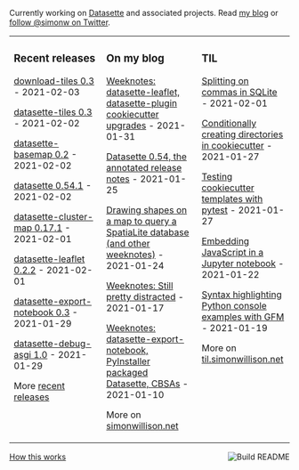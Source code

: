 Currently working on [Datasette](https://datasette.io/) and associated projects. Read [my blog](https://simonwillison.net/) or [follow @simonw on Twitter](https://twitter.com/simonw).

<table><tr><td valign="top" width="33%">

### Recent releases
<!-- recent_releases starts -->
[download-tiles 0.3](https://github.com/simonw/download-tiles/releases/tag/0.3) - 2021-02-03

[datasette-tiles 0.3](https://github.com/simonw/datasette-tiles/releases/tag/0.3) - 2021-02-02

[datasette-basemap 0.2](https://github.com/simonw/datasette-basemap/releases/tag/0.2) - 2021-02-02

[datasette 0.54.1](https://github.com/simonw/datasette/releases/tag/0.54.1) - 2021-02-02

[datasette-cluster-map 0.17.1](https://github.com/simonw/datasette-cluster-map/releases/tag/0.17.1) - 2021-02-01

[datasette-leaflet 0.2.2](https://github.com/simonw/datasette-leaflet/releases/tag/0.2.2) - 2021-02-01

[datasette-export-notebook 0.3](https://github.com/simonw/datasette-export-notebook/releases/tag/0.3) - 2021-01-29

[datasette-debug-asgi 1.0](https://github.com/simonw/datasette-debug-asgi/releases/tag/1.0) - 2021-01-29
<!-- recent_releases ends -->
More [recent releases](https://github.com/simonw/simonw/blob/main/releases.md)
</td><td valign="top" width="34%">

### On my blog
<!-- blog starts -->
[Weeknotes: datasette-leaflet, datasette-plugin cookiecutter upgrades](http://simonwillison.net/2021/Jan/31/weeknotes/) - 2021-01-31

[Datasette 0.54, the annotated release notes](http://simonwillison.net/2021/Jan/25/datasette/) - 2021-01-25

[Drawing shapes on a map to query a SpatiaLite database (and other weeknotes)](http://simonwillison.net/2021/Jan/24/drawing-shapes-spatialite/) - 2021-01-24

[Weeknotes: Still pretty distracted](http://simonwillison.net/2021/Jan/17/weeknotes-still-pretty-distracted/) - 2021-01-17

[Weeknotes: datasette-export-notebook, PyInstaller packaged Datasette, CBSAs](http://simonwillison.net/2021/Jan/10/weeknotes/) - 2021-01-10
<!-- blog ends -->
More on [simonwillison.net](https://simonwillison.net/)
</td><td valign="top" width="33%">

### TIL
<!-- tils starts -->
[Splitting on commas in SQLite](https://til.simonwillison.net/sqlite/splitting-commas-sqlite) - 2021-02-01

[Conditionally creating directories in cookiecutter](https://til.simonwillison.net/cookiecutter/conditionally-creating-directories) - 2021-01-27

[Testing cookiecutter templates with pytest](https://til.simonwillison.net/cookiecutter/pytest-for-cookiecutter) - 2021-01-27

[Embedding JavaScript in a Jupyter notebook](https://til.simonwillison.net/jupyter/javascript-in-a-jupyter-notebook) - 2021-01-22

[Syntax highlighting Python console examples with GFM](https://til.simonwillison.net/github/syntax-highlighting-python-console) - 2021-01-19
<!-- tils ends -->
More on [til.simonwillison.net](https://til.simonwillison.net/)
</td></tr></table>

<a href="https://github.com/simonw/simonw/actions"><img src="https://github.com/simonw/simonw/workflows/Build%20README/badge.svg" align="right" alt="Build README"></a> <a href="https://simonwillison.net/2020/Jul/10/self-updating-profile-readme/">How this works</a>
